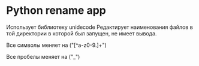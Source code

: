 # Python rename app
Использует библиотеку unidecode
Редактирует наименования файлов в той директории в которой был запущен, не имеет вывода.

Все символы меняет на
("[^a-z0-9.]+")

Все пробелы меняет на
("_")
